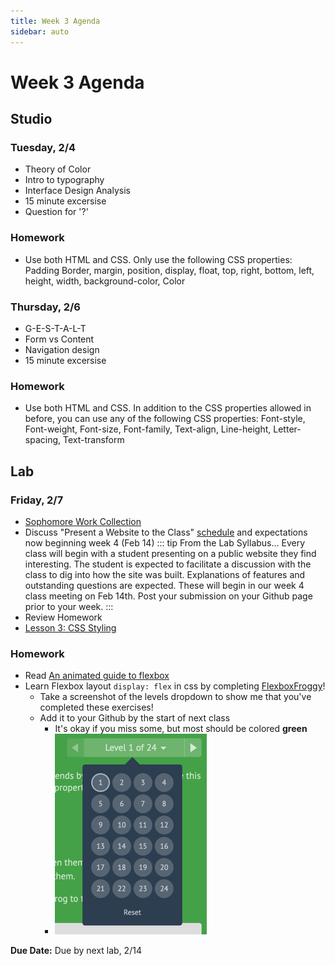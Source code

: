 ```yaml
---
title: Week 3 Agenda
sidebar: auto
---
```


# Week 3 Agenda

## Studio

### Tuesday, 2/4

- Theory of Color
- Intro to typography
- Interface Design Analysis
- 15 minute excersise
- Question for '?'

### Homework

- Use both HTML and CSS. Only use the following CSS properties: Padding Border, margin, position, display, float, top, right, bottom, left, height, width, background-color, Color

### Thursday, 2/6

- G-E-S-T-A-L-T
- Form vs Content
- Navigation design
- 15 minute excersise

### Homework

- Use both HTML and CSS. In addition to the CSS properties allowed in before, you can use any of the following CSS properties: Font-style, Font-weight, Font-size, Font-family, Text-align, Line-height, Letter-spacing, Text-transform

## Lab

### Friday, 2/7

- [Sophomore Work Collection](https://mailchi.mp/af7239312d45/sophomore-work-collection?e=7372ac6315)
- Discuss "Present a Website to the Class" [schedule](https://docs.google.com/spreadsheets/d/1ZLs2MEZhbOPJz6kPV7nZ0nnJnQ0087rqwlZyL0UbFCY/edit?usp=sharing) and expectations now beginning week 4 (Feb 14)
  ::: tip From the Lab Syllabus...
  Every class will begin with a student presenting on a public website they find interesting. The student is expected to facilitate a discussion with the class to dig into how the site was built. Explanations of features and outstanding questions are expected. These will begin in our week 4 class meeting on Feb 14th. Post your submission on your Github page prior to your week.
  :::
- Review Homework
  <!-- - Review Andrew's [class example site](https://github.com/AndrewLevinson/symmetrical-octo-potato) -->
- [Lesson 3: CSS Styling](../lessons/lab/lesson-3)

### Homework

<!-- - Using only this [HTML starter provided](-disabled), use CSS to create <b>three (3) uniquely styled websites</b>. Consider typography, element positioning, and page layout. -->

- Read [An animated guide to flexbox](https://www.freecodecamp.org/news/an-animated-guide-to-flexbox-d280cf6afc35/)
- Learn Flexbox layout `display: flex` in css by completing [FlexboxFroggy](https://flexboxfroggy.com/)!
  - Take a screenshot of the levels dropdown to show me that you've completed these exercises!
  - Add it to your Github by the start of next class
    - It's okay if you miss some, but most should be colored <b>green</b>
    - ![like this](./froggy.png)

<b>Due Date:</b> Due by next lab, 2/14
